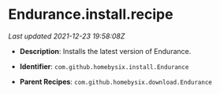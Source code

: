 # Endurance.install.recipe

_Last updated 2021-12-23 19:58:08Z_

- **Description**: Installs the latest version of Endurance.

- **Identifier**: `com.github.homebysix.install.Endurance`

- **Parent Recipes**: `com.github.homebysix.download.Endurance`